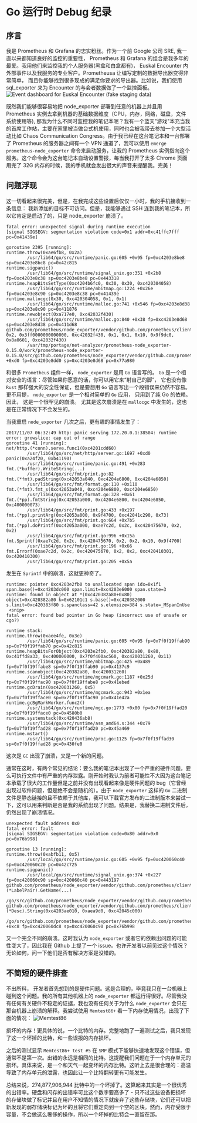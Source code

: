 # Go 运行时 Debug 纪录
## 序言
我是 Prometheus 和 Grafana 的忠实粉丝。作为一个前 Google 公司 SRE, 我一直以来都知道良好的监控的重要性， Prometheus 和 Grafana 的组合是我多年的最爱。我用他们来监控我的个人服务器(黑盒和白盒都有)， Euskal Encounter 内外部事件以及我服务的专业客户。Prometheusa 让编写定制的数据导出器变得非常简单， 而且你能够找到很多现成的满足你要求的导出器。比如说，我们使用 sql_exporter 来为 Encounter 的与会者数据做了一个监控面板。
![Event dashboard for Euskal Encounter (fake staging data)](https://marcan.st/posts/go_debug/euskalstats.png)

既然我们能够很容易地把 node_exporter 部署到任意的机器上并且用 Prometheus 实例去拿到机器的基础数据维度（CPU，内存，网络，磁盘，文件系统使用等), 那我为什么不同时监控我的笔记本呢？我有一个蓝天"游戏"本充当我的首席工作站，主要在家里被当做台式机使用，同时也会被我带去参加一个大型活动比如 Chaos Communication Congress。由于我已经在这台笔记本和一台部署了 Prometheus 的服务器之间有一个 VPN 通道了，我可以使用 `emerge prometheus-node_exporter` 命令来启动服务，让我的 Prometheus 实例指向这个服务。这个命令会为这台笔记本自动设置警报，每当我打开了太多 Chrome 页面用完了 32G 内存的时候，我的手机就会发出很大的声音来提醒我。完美！

## 问题浮现
这一切看起来很完美，但是，在我完成这些设置后仅仅一小时，我的手机接收到一条信息： 我新添加的目标不可访问。但是，我能够通过 SSH 连到我的笔记本，所以它肯定是启动了的，只是 node_exporter 崩溃了。
```
fatal error: unexpected signal during runtime execution
[signal SIGSEGV: segmentation violation code=0x1 addr=0xc41ffc7fff pc=0x41439e]

goroutine 2395 [running]:
runtime.throw(0xae6fb8, 0x2a)
        /usr/lib64/go/src/runtime/panic.go:605 +0x95 fp=0xc4203e8be8 sp=0xc4203e8bc8 pc=0x42c815
runtime.sigpanic()
        /usr/lib64/go/src/runtime/signal_unix.go:351 +0x2b8 fp=0xc4203e8c38 sp=0xc4203e8be8 pc=0x443318
runtime.heapBitsSetType(0xc4204b6fc0, 0x30, 0x30, 0xc420304058)
        /usr/lib64/go/src/runtime/mbitmap.go:1224 +0x26e fp=0xc4203e8c90 sp=0xc4203e8c38 pc=0x41439e
runtime.mallocgc(0x30, 0xc420304058, 0x1, 0x1)
        /usr/lib64/go/src/runtime/malloc.go:741 +0x546 fp=0xc4203e8d38 sp=0xc4203e8c90 pc=0x411876
runtime.newobject(0xa717e0, 0xc42032f430)
        /usr/lib64/go/src/runtime/malloc.go:840 +0x38 fp=0xc4203e8d68 sp=0xc4203e8d38 pc=0x411d68
github.com/prometheus/node_exporter/vendor/github.com/prometheus/client_golang/prometheus.NewConstMetric(0xc42018e460, 0x2, 0x3ff0000000000000, 0xc42032f430, 0x1, 0x1, 0x10, 0x9f9dc0, 0x8a0601, 0xc42032f430)
        /var/tmp/portage/net-analyzer/prometheus-node_exporter-0.15.0/work/prometheus-node_exporter-0.15.0/src/github.com/prometheus/node_exporter/vendor/github.com/prometheus/client_golang/prometheus/value.go:165 +0xd0 fp=0xc4203e8dd0 sp=0xc4203e8d68 pc=0x77a980
```

和很多 `Prometheus` 组件一样， `node_exporter` 是用 `Go` 语言写的。 `Go` 是一个相对安全的语言：尽管如果你愿意的话，你可以用它来“射自己的脚”， 它也没有像 `Rust` 那样强大的安全性保证，但是要想用 `Go` 语言写出一个段错误来仍然不容易。更不用提， `node_exporter` 是一个相对简单的 `Go` 应用， 只用到了纯 Go 的依赖。因此， 这是一个很罕见的崩溃。 尤其是这次崩溃是在 `mallocgc` 中发生的，这也是在正常情况下不会发生的。

当我重启 `node_exporter` 几次之后，更有趣的事情发生了：
```
2017/11/07 06:32:49 http: panic serving 172.20.0.1:38504: runtime error: growslice: cap out of range
goroutine 41 [running]:
net/http.(*conn).serve.func1(0xc4201cdd60)
        /usr/lib64/go/src/net/http/server.go:1697 +0xd0
panic(0xa24f20, 0xb41190)
        /usr/lib64/go/src/runtime/panic.go:491 +0x283
fmt.(*buffer).WriteString(...)
        /usr/lib64/go/src/fmt/print.go:82
fmt.(*fmt).padString(0xc42053a040, 0xc4204e6800, 0xc4204e6850)
        /usr/lib64/go/src/fmt/format.go:110 +0x110
fmt.(*fmt).fmt_s(0xc42053a040, 0xc4204e6800, 0xc4204e6850)
        /usr/lib64/go/src/fmt/format.go:328 +0x61
fmt.(*pp).fmtString(0xc42053a000, 0xc4204e6800, 0xc4204e6850, 0xc400000073)
        /usr/lib64/go/src/fmt/print.go:433 +0x197
fmt.(*pp).printArg(0xc42053a000, 0x9f4700, 0xc42041c290, 0x73)
        /usr/lib64/go/src/fmt/print.go:664 +0x7b5
fmt.(*pp).doPrintf(0xc42053a000, 0xae7c2d, 0x2c, 0xc420475670, 0x2, 0x2)
        /usr/lib64/go/src/fmt/print.go:996 +0x15a
fmt.Sprintf(0xae7c2d, 0x2c, 0xc420475670, 0x2, 0x2, 0x10, 0x9f4700)
        /usr/lib64/go/src/fmt/print.go:196 +0x66
fmt.Errorf(0xae7c2d, 0x2c, 0xc420475670, 0x2, 0x2, 0xc420410301, 0xc420410300)
        /usr/lib64/go/src/fmt/print.go:205 +0x5a

```

发生在 `Sprintf` 中的崩溃，这就更神奇了。
```
runtime: pointer 0xc4203e2fb0 to unallocated span idx=0x1f1 span.base()=0xc4203dc000 span.limit=0xc4203e6000 span.state=3
runtime: found in object at *(0xc420382a80+0x80)
object=0xc420382a80 k=0x62101c1 s.base()=0xc420382000 s.limit=0xc420383f80 s.spanclass=42 s.elemsize=384 s.state=_MSpanInUse
 <snip>
fatal error: found bad pointer in Go heap (incorrect use of unsafe or cgo?)

runtime stack:
runtime.throw(0xaee4fe, 0x3e)
        /usr/lib64/go/src/runtime/panic.go:605 +0x95 fp=0x7f0f19ffab90 sp=0x7f0f19ffab70 pc=0x42c815
runtime.heapBitsForObject(0xc4203e2fb0, 0xc420382a80, 0x80, 0xc41ffd8a33, 0xc400000000, 0x7f0f400ac560, 0xc420031260, 0x11)
        /usr/lib64/go/src/runtime/mbitmap.go:425 +0x489 fp=0x7f0f19ffabe8 sp=0x7f0f19ffab90 pc=0x4137c9
runtime.scanobject(0xc420382a80, 0xc420031260)
        /usr/lib64/go/src/runtime/mgcmark.go:1187 +0x25d fp=0x7f0f19ffac90 sp=0x7f0f19ffabe8 pc=0x41ebed
runtime.gcDrain(0xc420031260, 0x5)
        /usr/lib64/go/src/runtime/mgcmark.go:943 +0x1ea fp=0x7f0f19fface0 sp=0x7f0f19ffac90 pc=0x41e42a
runtime.gcBgMarkWorker.func2()
        /usr/lib64/go/src/runtime/mgc.go:1773 +0x80 fp=0x7f0f19ffad20 sp=0x7f0f19fface0 pc=0x4580b0
runtime.systemstack(0xc420436ab8)
        /usr/lib64/go/src/runtime/asm_amd64.s:344 +0x79 fp=0x7f0f19ffad28 sp=0x7f0f19ffad20 pc=0x45a469
runtime.mstart()
        /usr/lib64/go/src/runtime/proc.go:1125 fp=0x7f0f19ffad30 sp=0x7f0f19ffad28 pc=0x430fe0
```
这次是 `GC` 出现了崩溃，又是一个新的问题。

通常在这时，有两个常见的结论：要么我的笔记本出现了一个严重的硬件问题，要么可执行文件中有严重的内存泄露。刚开始时我认为前者可能性不大因为这台笔记本承载了很大的工作量但是之前并没有出现看起来像是硬件问题的 bug（它曾经出现过软件问题，但是绝不会是随机的）。由于 `node_exporter` 这样的 `Go` 二进制文件是静态链接的且不依赖于其他库，我可以下载官方发布的二进制版本来尝试一下，这可以用来判断是否是我的系统出现了问题。结果是，我替换二进制文件后，仍然出现了崩溃情况。
```
unexpected fault address 0x0
fatal error: fault
[signal SIGSEGV: segmentation violation code=0x80 addr=0x0 pc=0x76b998]

goroutine 13 [running]:
runtime.throw(0xabfb11, 0x5)
        /usr/local/go/src/runtime/panic.go:605 +0x95 fp=0xc420060c40 sp=0xc420060c20 pc=0x42c725
runtime.sigpanic()
        /usr/local/go/src/runtime/signal_unix.go:374 +0x227 fp=0xc420060c90 sp=0xc420060c40 pc=0x443197
github.com/prometheus/node_exporter/vendor/github.com/prometheus/client_model/go.(*LabelPair).GetName(...)
        /go/src/github.com/prometheus/node_exporter/vendor/github.com/prometheus/client_model/go/metrics.pb.go:85
github.com/prometheus/node_exporter/vendor/github.com/prometheus/client_golang/prometheus.(*Desc).String(0xc4203ae010, 0xaea9d0, 0xc42045c000)
        /go/src/github.com/prometheus/node_exporter/vendor/github.com/prometheus/client_golang/prometheus/desc.go:179 +0xc8 fp=0xc420060dc8 sp=0xc420060c90 pc=0x76b998
```
又一个完全不同的崩溃。这时我认为 `node_exporter` 或者它的依赖出问题的可能性变大了，因此我在 Github 上提了一个 issue。也许开发者以前见过这个情况？无论如何，问一下他们是否有解决方案是没错的。

## 不简短的硬件排查
不出所料， 开发者首先想到的是硬件问题。这是合理的，毕竟我只在一台机器上碰到这个问题。我的所有其他机器上的 `node_exporter` 都运行得很好。尽管我没有任何有关硬件不稳定的证据，我也没有任何关于为什么 `node_exporter` 会只在那台机器上崩溃的解释。我尝试使用 `Memtest86+` 看一下内存使用情况，出现了下面的情况：
![Memtest86](https://marcan.st/posts/go_debug/memtest.png)

损坏的内存！更具体的说，一个比特的内存。完整地跑了一遍测试之后，我只发现了这一个坏掉的比特，和一些误报的内存损坏。

之后的测试显示 `Memtest86+ test #5` 在 `SMP` 模式下能够快速地发现这个错误，但通常不是第一次。出错的永远是相同的比特。这提醒我们问题在于一个内存单元的损坏。具体来说，是一个和天气一起变坏的内存比特。这听上去是很合理的：高温导致了内存单元的泄露，也因此让一个比特翻转更有可能发生。

总结来说，274,877,906,944 比特中的一个坏掉了。这算起来其实是一个很优秀的出错率。硬盘和闪存的出错率可比这个数字要高多了 - 只不过这些设备把损坏的存储块做了标记并且在用户不知情的情况下就废弃了这些存储块，它们还可以把新发现的弱存储块标记为坏的且将它们重定向到一个空的区块。然而，内存受限于容量，不会做这么奢侈的操作，所以一个坏掉的比特会一直留在那。